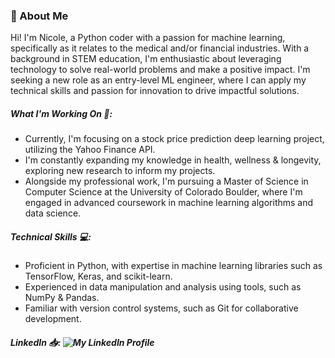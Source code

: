 ### 👋 About Me
Hi!  I'm Nicole, a Python coder with a passion for machine learning, specifically as it relates to the medical and/or financial industries. With a background in STEM education, I'm enthusiastic about leveraging technology to solve real-world problems and make a positive impact. I'm seeking a new role as an entry-level ML engineer, where I can apply my technical skills and passion for innovation to drive impactful solutions.

##### What I'm Working On 🔭:
- Currently, I'm focusing on a stock price prediction deep learning project, utilizing the Yahoo Finance API.
- I'm constantly expanding my knowledge in health, wellness & longevity, exploring new research to inform my projects.
- Alongside my professional work, I'm pursuing a Master of Science in Computer Science at the University of Colorado Boulder, where I'm engaged in advanced coursework in machine learning algorithms and data science.
 
##### Technical Skills 💻:
- Proficient in Python, with expertise in machine learning libraries such as TensorFlow, Keras, and scikit-learn.
- Experienced in data manipulation and analysis using tools, such as NumPy & Pandas.
- Familiar with version control systems, such as Git for collaborative development.
  
##### LinkedIn 📥: ![My LinkedIn Profile](https://www.linkedin.com/in/mcintyre-nicole/)
